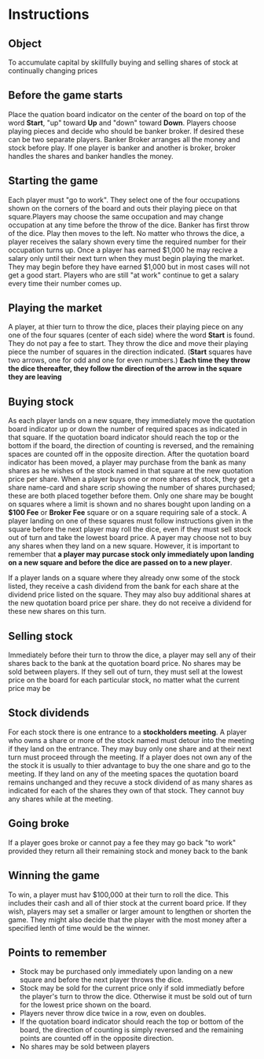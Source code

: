 # Instructions

## Object
To accumulate capital by skillfully buying and selling shares of stock at continually changing prices

## Before the game starts
Place the quation board indicator on the center of the board on top of the word **Start**, "up" toward **Up** and "down" toward **Down**. Players choose playing pieces and decide who should be banker broker. If desired these can be two separate players. Banker Broker arranges all the money and stock before play. If one player is banker and another is broker, broker handles the shares and banker handles the money.

## Starting the game
Each player must "go to work". They select one of the four occupations shown on the corners of the board and outs their playing piece on that square.Players may choose the same occupation and may change occupation at any time before the throw of the dice. Banker has first throw of the dice. Play then moves to the left. No matter who throws the dice, a player receives the salary shown every time the required number for their occupation turns up. Once a player has earned $1,000 he may recive a salary only until their next turn when they must begin playing the market. They may begin before they have earned $1,000 but in most cases will not get a good start. Players who are still "at work" continue to get a salary every time their number comes up.

## Playing the market
A player, at thier turn to throw the dice, places their playing piece on any one of the four squares (center of each side) where the word **Start** is found. They do not pay a fee to start. They throw the dice and move their playing piece the number of squares in the direction indicated. (**Start** squares have two arrows, one for odd and one for even numbers.) **Each time they throw the dice thereafter, they follow the direction of the arrow in the square they are leaving**

## Buying stock
As each player lands on a new square, they immediately move the quotation board indicator up or down the number of required spaces as indicated in that square. If the quotation board indicator should reach the top or the bottom if the board, the direction of counting is reversed, and the remaining spaces are counted off in the opposite direction. After the quotation board indicator has been moved, a player may purchase from the bank as many shares as he wishes of the stock named in that square at the new quotation price per share. When a player buys one or more shares of stock, they get a share name-card and share scrip showing the number of shares purchased; these are both placed together before them. Only one share may be bought on squares where a limit is shown and no shares bought upon landing on a **$100 Fee** or **Broker Fee** square or on a square requiring sale of a stock. A player landing on one of these squares must follow instructions given in the square before the next player may roll the dice, even if they must sell stock out of turn and take the lowest board price. A payer may choose not to buy any shares when they land on a new square. However, it is important to remember that **a player may purcase stock only immediately upon landing on a new square and before the dice are passed on to a new player**.

If a player lands on a square where they already onw some of the stock listed, they receive a cash dividend from the bank for each share at the dividend price listed on the square. They may also buy additional shares at the new quotation board price per share. they do not receive a dividend for these new shares on this turn.

## Selling stock
Immediately before their turn to throw the dice, a player may sell any of their shares back to the bank at the quotation board price. No shares may be sold between players. If they sell out of turn, they must sell at the lowest price on the board for each particular stock, no matter what the current price may be

## Stock dividends
For each stock there is one entrance to a **stockholders meeting**. A player who owns a share or more of the stock named must detour into the meeting if they land on the entrance. They may buy only one share and at their next turn must proceed through the meeting. If a player does not own any of the the stock it is usually to thier advantage to buy the one share and go to the meeting. If they land on any of the meeting spaces the quotation board remains unchanged and they recuve a stock dividend of as many shares as indicated for each of the shares they own of that stock. They cannot buy any shares while at the meeting.

## Going broke
If a player goes broke or cannot pay a fee they may go back "to work" provided they return all their remaining stock and money back to the bank

## Winning the game
To win, a player must hav $100,000 at their turn to roll the dice. This includes their cash and all of thier stock at the current board price. If they wish, players may set a smaller or larger amount to lengthen or shorten the game. They might also decide that the player with the most money after a specified lenth of time would be the winner.

## Points to remember
* Stock may be purchased only immediately upon landing on a new square and before the next player throws the dice.
* Stock may be sold for the current price only if sold immediatly before the player's turn to throw the dice. Otherwise it must be sold out of turn for the lowest price shown on the board.
* Players never throw dice twice in a row, even on doubles.
* If the quotation board indicator should reach the top or bottom of the board, the direction of counting is simply reversed and the remaining points are counted off in the opposite direction.
* No shares may be sold between players
